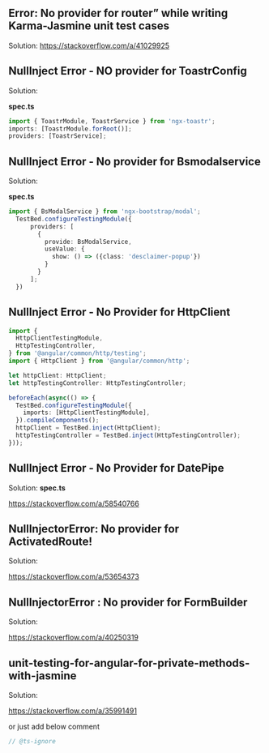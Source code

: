 ## Error: No provider for router” while writing Karma-Jasmine unit test cases

Solution: https://stackoverflow.com/a/41029925

## NullInject Error - NO provider for ToastrConfig

Solution:

**spec.ts**

```ts
import { ToastrModule, ToastrService } from 'ngx-toastr';
imports: [ToastrModule.forRoot()];
providers: [ToastrService];
```

## NullInject Error - No provider for Bsmodalservice

Solution:

**spec.ts**

```ts
import { BsModalService } from 'ngx-bootstrap/modal';
  TestBed.configureTestingModule({
      providers: [
        {
          provide: BsModalService,
          useValue: {
            show: () => ({class: 'desclaimer-popup'})
          }
        }
      ];
  })
```

## NullInject Error - No Provider for HttpClient

```ts
import {
  HttpClientTestingModule,
  HttpTestingController,
} from '@angular/common/http/testing';
import { HttpClient } from '@angular/common/http';

let httpClient: HttpClient;
let httpTestingController: HttpTestingController;

beforeEach(async(() => {
  TestBed.configureTestingModule({
    imports: [HttpClientTestingModule],
  }).compileComponents();
  httpClient = TestBed.inject(HttpClient);
  httpTestingController = TestBed.inject(HttpTestingController);
}));
```

## NullInject Error - No Provider for DatePipe

Solution:
**spec.ts**

https://stackoverflow.com/a/58540766

## NullInjectorError: No provider for ActivatedRoute!

Solution:

https://stackoverflow.com/a/53654373

## NullInjectorError : No provider for FormBuilder

Solution:

https://stackoverflow.com/a/40250319

## unit-testing-for-angular-for-private-methods-with-jasmine

Solution:

https://stackoverflow.com/a/35991491

or just add below comment

```ts
// @ts-ignore
```
